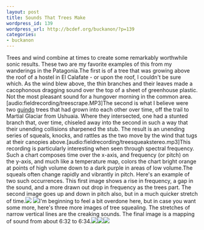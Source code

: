 ```yaml
---
layout: post
title: Sounds That Trees Make
wordpress_id: 139
wordpress_url: http://bcdef.org/buckanon/?p=139
categories:
- buckanon
---
```

Trees and wind combine at times to create some remarkably worthwhile sonic results. These two are my favorite examples of this from my wanderings in the Patagonia.The first is of a tree that was growing above the roof of a hostel in El Calafate - or upon the roof, I couldn't be sure which. As the wind blew above, the thin branches and their leaves made a cacophonous dragging sound over the top of a sheet of greenhouse plastic. Not the most pleasant sound for a hungover morning in the common area.[audio:fieldrecording/treescrape.MP3]The second is what I believe were two [guindo](http://en.wikipedia.org/wiki/Nothofagus_betuloides) trees that had grown into each other over time, off the trail to Martial Glaciar from Ushuaia. Where they intersected, one had a stunted branch that, over time, chiseled away into the second in such a way that their unending collisions sharpened the stub. The result is an unending series of squeals, knocks, and rattles as the two move by the wind that tugs at their canopies above.[audio:fieldrecording/treesqueakstereo.mp3]This recording is particularly interesting when seen through spectral frequency. Such a chart composes time over the x-axis, and frequency (or pitch) on the y-axis, and much like a temperature map, colors the chart bright orange at points of high volume down to a dark purple in areas of low volume.The squeals often change rapidly and vibrantly in pitch. Here's an example of two such occurrences. This first image shows a rise in frequency, a gap in the sound, and a more drawn out drop in frequency as the trees part. The second image goes up and down in pitch also, but in a much quicker stretch of time.![](http://bcdef.org/buckanon/wp-content/treesqueak1.jpg) ![](http://bcdef.org/buckanon/wp-content/treesqueak2.jpg)I'm beginning to feel a bit overdone here, but in case you want some more, here's three more images of tree squealing. The stretches of narrow vertical lines are the creaking sounds. The final image is a mapping of sound from about 6:32 to 6:34.![](http://bcdef.org/buckanon/wp-content/treesqueak3.jpg)![](http://bcdef.org/buckanon/wp-content/treesqueak4.jpg)![](http://bcdef.org/buckanon/wp-content/treesqueak5.jpg)
